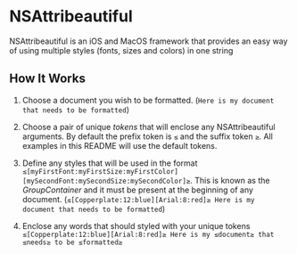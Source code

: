 # NSAttribeautiful

NSAttribeautiful is an iOS and MacOS framework that provides an easy way of using multiple styles (fonts, sizes and colors) in one string

## How It Works

1. Choose a document you wish to be formatted. (`Here is my document that needs to be formatted`)

2. Choose a pair of unique _tokens_ that will enclose any NSAttribeautiful arguments. By default the prefix token is `≤` and the suffix token `≥`. All examples in this README will use the default tokens.

3. Define any styles that will be used in the format `≤[myFirstFont:myFirstSize:myFirstColor][mySecondFont:mySecondSize:mySecondColor]≥`. This is known as the _GroupContainer_ and it must be present at the beginning of any document. (`≤[Copperplate:12:blue][Arial:8:red]≥ Here is my document that needs to be formatted`)

4. Enclose any words that should styled with your unique tokens `≤[Copperplate:12:blue][Arial:8:red]≥ Here is my ≤document≥ that ≤needs≥ to be ≤formatted≥`
